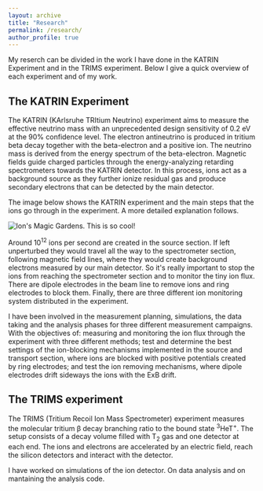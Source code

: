 ```yaml
---
layout: archive
title: "Research"
permalink: /research/
author_profile: true
---
```


My reserch can be divided in the work I have done in the KATRIN Experiment and in the TRIMS experiment. Below I give a quick overview of each experiment and of my work.

## The KATRIN Experiment

The KATRIN (KArlsruhe TRItium Neutrino) experiment aims to measure the effective neutrino mass with an unprecedented design sensitivity of 0.2 eV at the 90% confidence level. The electron antineutrino is produced in tritium beta decay together with the beta-electron and a positive ion. The neutrino mass is derived from the energy spectrum of the beta-electron.  Magnetic fields guide charged particles through the energy-analyzing retarding spectrometers towards the KATRIN detector. In this process, ions act as a background source as they further ionize residual gas and produce secondary electrons that can be detected by the main detector. 

The image below shows the KATRIN experiment and the main steps that the ions go through in the experiment. A more detailed explanation follows. 

![Ion's Magic Gardens. This is so cool!](https://AnaVizcaya.github.io/images/WebIons1.png "Philadelphia's Magic Gardens")

Around 10<sup>12</sup> ions per second are created in the source section. If left unperturbed they would travel all the way to the spectrometer section, following magnetic field lines, where they would create background electrons measured by our main detector. So it's really important to stop the ions from reaching the spectrometer section and to monitor the tiny ion flux. There are dipole electrodes in the beam line to remove ions and ring electrodes to block them. Finally, there are three different ion monitoring system distributed in the experiment.

I have been involved in the measurement planning, simulations, the data taking and the analysis phases for three different measurement campaigns. With the objectives of: measuring and monitoring the ion flux through the experiment with three different methods; test and determine the best settings of the ion-blocking mechanisms implemented in the source and transport section, where ions are blocked with positive potentials created by ring electrodes; and test the ion removing mechanisms, where dipole electrodes drift sideways the ions with the ExB drift. 

## The TRIMS experiment

The TRIMS (Tritium Recoil Ion Mass Spectrometer) experiment measures the molecular tritium β decay branching ratio to the bound state <sup>3</sup>HeT<sup>+</sup>. The setup consists of a decay volume filled with T<sub>2</sub> gas and one detector at each end.  The ions and electrons are accelerated by an electric field, reach the silicon detectors and interact with the detector.

I have worked on simulations of the ion detector. On data analysis  and on mantaining the analysis code. 
